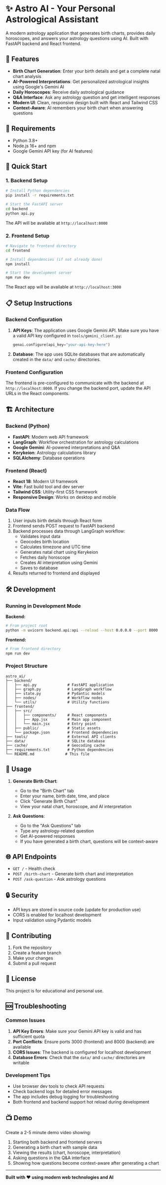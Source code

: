 # ✨ Astro AI - Your Personal Astrological Assistant

A modern astrology application that generates birth charts, provides daily horoscopes, and answers your astrology questions using AI. Built with FastAPI backend and React frontend.

## 🌟 Features

- **Birth Chart Generation**: Enter your birth details and get a complete natal chart analysis
- **AI-Powered Interpretations**: Get personalized astrological insights using Google's Gemini AI
- **Daily Horoscopes**: Receive daily astrological guidance
- **Q&A Interface**: Ask any astrology question and get intelligent responses
- **Modern UI**: Clean, responsive design built with React and Tailwind CSS
- **Context-Aware**: AI remembers your birth chart when answering questions

## 🔧 Requirements

- Python 3.8+
- Node.js 16+ and npm
- Google Gemini API key (for AI features)

## 🚀 Quick Start

### 1. Backend Setup

```bash
# Install Python dependencies
pip install -r requirements.txt

# Start the FastAPI server
cd backend
python api.py
```

The API will be available at `http://localhost:8000`

### 2. Frontend Setup

```bash
# Navigate to frontend directory
cd frontend

# Install dependencies (if not already done)
npm install

# Start the development server
npm run dev
```

The React app will be available at `http://localhost:3000`

## 📋 Setup Instructions

### Backend Configuration

1. **API Keys**: The application uses Google Gemini API. Make sure you have a valid API key configured in `tools/gemini_client.py`:
   ```python
   genai.configure(api_key="your-api-key-here")
   ```

2. **Database**: The app uses SQLite databases that are automatically created in the `data/` and `cache/` directories.

### Frontend Configuration

The frontend is pre-configured to communicate with the backend at `http://localhost:8000`. If you change the backend port, update the API URLs in the React components.

## 🏗️ Architecture

### Backend (Python)
- **FastAPI**: Modern web API framework
- **LangGraph**: Workflow orchestration for astrology calculations
- **Google Gemini**: AI-powered interpretations and Q&A
- **Kerykeion**: Astrology calculations library
- **SQLAlchemy**: Database operations

### Frontend (React)
- **React 18**: Modern UI framework
- **Vite**: Fast build tool and dev server
- **Tailwind CSS**: Utility-first CSS framework
- **Responsive Design**: Works on desktop and mobile

### Data Flow
1. User inputs birth details through React form
2. Frontend sends POST request to FastAPI backend
3. Backend processes data through LangGraph workflow:
   - Validates input data
   - Geocodes birth location
   - Calculates timezone and UTC time
   - Generates natal chart using Kerykeion
   - Fetches daily horoscope
   - Creates AI interpretation using Gemini
   - Saves to database
4. Results returned to frontend and displayed

## 🛠️ Development

### Running in Development Mode

**Backend:**
```bash
# From project root
python -m uvicorn backend.api:api --reload --host 0.0.0.0 --port 8000
```

**Frontend:**
```bash
# From frontend directory
npm run dev
```

### Project Structure

```
astro_ai/
├── backend/
│   ├── api.py              # FastAPI application
│   ├── graph.py            # LangGraph workflow
│   ├── state.py            # Pydantic models
│   ├── nodes/              # Workflow nodes
│   └── utils/              # Utility functions
├── frontend/
│   ├── src/
│   │   ├── components/     # React components
│   │   ├── App.jsx         # Main app component
│   │   └── main.jsx        # Entry point
│   ├── public/             # Static assets
│   └── package.json        # Frontend dependencies
├── tools/                  # External API clients
├── data/                   # SQLite database
├── cache/                  # Geocoding cache
├── requirements.txt        # Python dependencies
└── README.md              # This file
```

## 📱 Usage

1. **Generate Birth Chart**:
   - Go to the "Birth Chart" tab
   - Enter your name, birth date, time, and place
   - Click "Generate Birth Chart"
   - View your natal chart, horoscope, and AI interpretation

2. **Ask Questions**:
   - Go to the "Ask Questions" tab
   - Type any astrology-related question
   - Get AI-powered responses
   - If you have generated a birth chart, questions will be context-aware

## 🌐 API Endpoints

- `GET /` - Health check
- `POST /birth-chart` - Generate birth chart and interpretation
- `POST /ask-question` - Ask astrology questions

## 🔒 Security

- API keys are stored in source code (update for production use)
- CORS is enabled for localhost development
- Input validation using Pydantic models

## 🤝 Contributing

1. Fork the repository
2. Create a feature branch
3. Make your changes
4. Submit a pull request

## 📄 License

This project is for educational and personal use.

## 🆘 Troubleshooting

### Common Issues

1. **API Key Errors**: Make sure your Gemini API key is valid and has sufficient quota
2. **Port Conflicts**: Ensure ports 3000 (frontend) and 8000 (backend) are available
3. **CORS Issues**: The backend is configured for localhost development
4. **Database Errors**: Check that the `data/` and `cache/` directories are writable

### Development Tips

- Use browser dev tools to check API requests
- Check backend logs for detailed error messages
- The app includes debug logging for troubleshooting
- Both frontend and backend support hot reload during development

## 📺 Demo

Create a 2-5 minute demo video showing:
1. Starting both backend and frontend servers
2. Generating a birth chart with sample data
3. Viewing the results (chart, horoscope, interpretation)
4. Asking questions in the Q&A interface
5. Showing how questions become context-aware after generating a chart

---

**Built with ❤️ using modern web technologies and AI**
